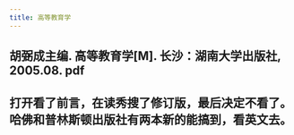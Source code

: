 ```yaml
---
title: 高等教育学
---
```


## 胡弼成主编. 高等教育学[M]. 长沙：湖南大学出版社, 2005.08. pdf
## 打开看了前言，在读秀搜了修订版，最后决定不看了。哈佛和普林斯顿出版社有两本新的能搞到，看英文去。
